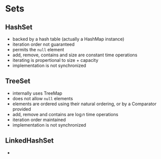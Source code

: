 # Sets

## HashSet

- backed by a hash table (actually a HashMap instance)
- iteration order not guaranteed
- permits the `null` element
- add, remove, contains and size are constant time operations
- iterating is propertional to size + capacity
- implementation is not synchronized

## TreeSet

- internally uses TreeMap
- does not allow `null` elements
- elements are ordered using their natural ordering, or by a Comparator provided
- add, remove and contains are $\log{n}$ time operations
- iteration order maintained
- implementation is not synchronized

## LinkedHashSet

-
